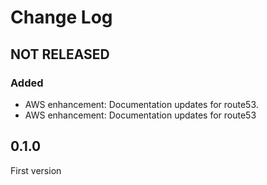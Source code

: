 # Change Log

## NOT RELEASED

### Added

- AWS enhancement: Documentation updates for route53.
- AWS enhancement: Documentation updates for route53

## 0.1.0

First version
